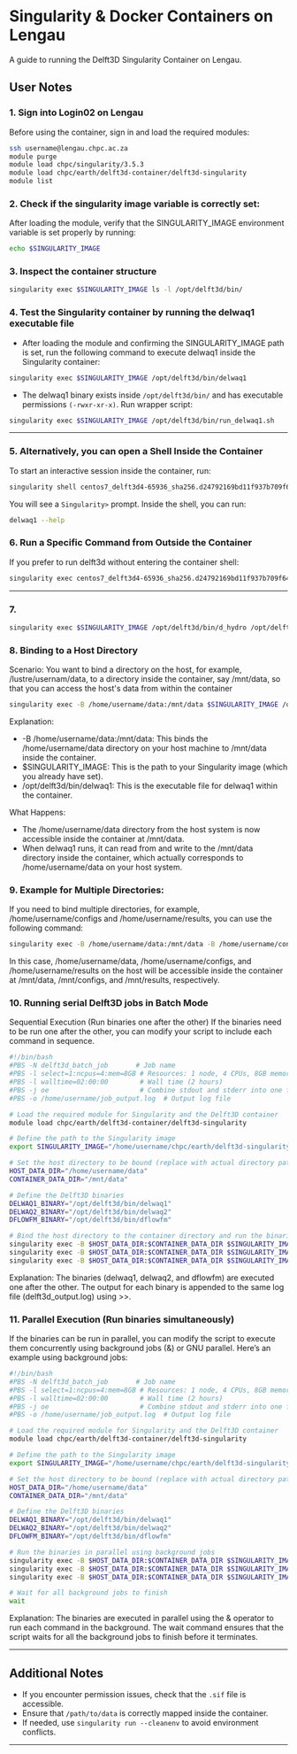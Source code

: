# Singularity & Docker Containers on Lengau  
A guide to running the Delft3D Singularity Container on Lengau. 

## **User Notes**  

### 1. Sign into Login02 on Lengau  
Before using the container, sign in and load the required modules:  
```bash
ssh username@lengau.chpc.ac.za
module purge
module load chpc/singularity/3.5.3
module load chpc/earth/delft3d-container/delft3d-singularity
module list
```

### 2. Check if the singularity image variable is correctly set:
After loading the module, verify that the SINGULARITY_IMAGE environment variable is set properly by running:
```bash
echo $SINGULARITY_IMAGE
```

### 3. Inspect the container structure
```bash
singularity exec $SINGULARITY_IMAGE ls -l /opt/delft3d/bin/
```

### 4. Test the Singularity container by running the delwaq1 executable file
- After loading the module and confirming the SINGULARITY_IMAGE path is set, run the following command to execute delwaq1 inside the Singularity container:
```bash
singularity exec $SINGULARITY_IMAGE /opt/delft3d/bin/delwaq1
```
- The delwaq1 binary exists inside ```/opt/delft3d/bin/``` and has executable permissions ```(-rwxr-xr-x)```. Run wrapper script:

```bash
singularity exec $SINGULARITY_IMAGE /opt/delft3d/bin/run_delwaq1.sh
```
---

### 5. Alternatively, you can open a Shell Inside the Container  
To start an interactive session inside the container, run:  
```bash
singularity shell centos7_delft3d4-65936_sha256.d24792169bd11f937b709f6456a73289229d621464e32271533dbc2b77cfbb9b.sif
```
You will see a `Singularity>` prompt. Inside the shell, you can run:  
```bash
delwaq1 --help
```

### 6. Run a Specific Command from Outside the Container  
If you prefer to run delft3d without entering the container shell:  
```bash
singularity exec centos7_delft3d4-65936_sha256.d24792169bd11f937b709f6456a73289229d621464e32271533dbc2b77cfbb9b.sif delwaq1 --help
```
---
### 7. 
```bash
singularity exec $SINGULARITY_IMAGE /opt/delft3d/bin/d_hydro /opt/delft3d/examples/03_flow-wave/r17.mdf > /home/rrapolaki/lustre/Delft3D/output.log 2>&1
```

### 8. Binding to a Host Directory
Scenario:
You want to bind a directory on the host, for example, /lustre/usernam/data, to a directory inside the container, say /mnt/data, so that you can access the host's data from within the container
```bash
singularity exec -B /home/username/data:/mnt/data $SINGULARITY_IMAGE /opt/delft3d/bin/delwaq1
```
Explanation:
- -B /home/username/data:/mnt/data: This binds the /home/username/data directory on your host machine to /mnt/data inside the container.
- $SINGULARITY_IMAGE: This is the path to your Singularity image (which you already have set).
- /opt/delft3d/bin/delwaq1: This is the executable file for delwaq1 within the container.

What Happens:
- The /home/username/data directory from the host system is now accessible inside the container at /mnt/data.
- When delwaq1 runs, it can read from and write to the /mnt/data directory inside the container, which actually corresponds to /home/username/data on your host system.

### 9. Example for Multiple Directories:
If you need to bind multiple directories, for example, /home/username/configs and /home/username/results, you can use the following command: 
```bash
singularity exec -B /home/username/data:/mnt/data -B /home/username/configs:/mnt/configs -B /home/username/results:/mnt/results $SINGULARITY_IMAGE /opt/delft3d/bin/delwaq1
```
In this case, /home/username/data, /home/username/configs, and /home/username/results on the host will be accessible inside the container at /mnt/data, /mnt/configs, and /mnt/results, respectively.

### 10. Running serial Delft3D jobs in Batch Mode 
Sequential Execution (Run binaries one after the other)
If the binaries need to be run one after the other, you can modify your script to include each command in sequence. 
```bash
#!/bin/bash
#PBS -N delft3d_batch_job       # Job name
#PBS -l select=1:ncpus=4:mem=8GB # Resources: 1 node, 4 CPUs, 8GB memory
#PBS -l walltime=02:00:00        # Wall time (2 hours)
#PBS -j oe                       # Combine stdout and stderr into one file
#PBS -o /home/username/job_output.log  # Output log file

# Load the required module for Singularity and the Delft3D container
module load chpc/earth/delft3d-container/delft3d-singularity

# Define the path to the Singularity image
export SINGULARITY_IMAGE="/home/username/chpc/earth/delft3d-singularity-container/centos7_delft3d4-65936_sha256.d24792169bd11f937b709f6456a73289229d621464e32271533dbc2b77cfbb9b.sif"

# Set the host directory to be bound (replace with actual directory paths)
HOST_DATA_DIR="/home/username/data"
CONTAINER_DATA_DIR="/mnt/data"

# Define the Delft3D binaries
DELWAQ1_BINARY="/opt/delft3d/bin/delwaq1"
DELWAQ2_BINARY="/opt/delft3d/bin/delwaq2"
DFLOWFM_BINARY="/opt/delft3d/bin/dflowfm"

# Bind the host directory to the container directory and run the binaries sequentially
singularity exec -B $HOST_DATA_DIR:$CONTAINER_DATA_DIR $SINGULARITY_IMAGE $DELWAQ1_BINARY > /home/msovara/delft3d_output.log 2>&1
singularity exec -B $HOST_DATA_DIR:$CONTAINER_DATA_DIR $SINGULARITY_IMAGE $DELWAQ2_BINARY >> /home/msovara/delft3d_output.log 2>&1
singularity exec -B $HOST_DATA_DIR:$CONTAINER_DATA_DIR $SINGULARITY_IMAGE $DFLOWFM_BINARY >> /home/msovara/delft3d_output.log 2>&1

```
Explanation:
The binaries (delwaq1, delwaq2, and dflowfm) are executed one after the other.
The output for each binary is appended to the same log file (delft3d_output.log) using >>.

### 11. Parallel Execution (Run binaries simultaneously)
If the binaries can be run in parallel, you can modify the script to execute them concurrently using background jobs (&) or GNU parallel. Here’s an example using background jobs:

```bash
#!/bin/bash
#PBS -N delft3d_batch_job       # Job name
#PBS -l select=1:ncpus=4:mem=8GB # Resources: 1 node, 4 CPUs, 8GB memory
#PBS -l walltime=02:00:00        # Wall time (2 hours)
#PBS -j oe                       # Combine stdout and stderr into one file
#PBS -o /home/username/job_output.log  # Output log file

# Load the required module for Singularity and the Delft3D container
module load chpc/earth/delft3d-container/delft3d-singularity

# Define the path to the Singularity image
export SINGULARITY_IMAGE="/home/username/chpc/earth/delft3d-singularity-container/centos7_delft3d4-65936_sha256.d24792169bd11f937b709f6456a73289229d621464e32271533dbc2b77cfbb9b.sif"

# Set the host directory to be bound (replace with actual directory paths)
HOST_DATA_DIR="/home/username/data"
CONTAINER_DATA_DIR="/mnt/data"

# Define the Delft3D binaries
DELWAQ1_BINARY="/opt/delft3d/bin/delwaq1"
DELWAQ2_BINARY="/opt/delft3d/bin/delwaq2"
DFLOWFM_BINARY="/opt/delft3d/bin/dflowfm"

# Run the binaries in parallel using background jobs
singularity exec -B $HOST_DATA_DIR:$CONTAINER_DATA_DIR $SINGULARITY_IMAGE $DELWAQ1_BINARY > /home/msovara/delft3d_output.log 2>&1 &
singularity exec -B $HOST_DATA_DIR:$CONTAINER_DATA_DIR $SINGULARITY_IMAGE $DELWAQ2_BINARY >> /home/msovara/delft3d_output.log 2>&1 &
singularity exec -B $HOST_DATA_DIR:$CONTAINER_DATA_DIR $SINGULARITY_IMAGE $DFLOWFM_BINARY >> /home/msovara/delft3d_output.log 2>&1 &

# Wait for all background jobs to finish
wait
```
Explanation:
The binaries are executed in parallel using the & operator to run each command in the background.
The wait command ensures that the script waits for all the background jobs to finish before it terminates.

---

## **Additional Notes**
- If you encounter permission issues, check that the `.sif` file is accessible.
- Ensure that `/path/to/data` is correctly mapped inside the container.
- If needed, use `singularity run --cleanenv` to avoid environment conflicts.

---

